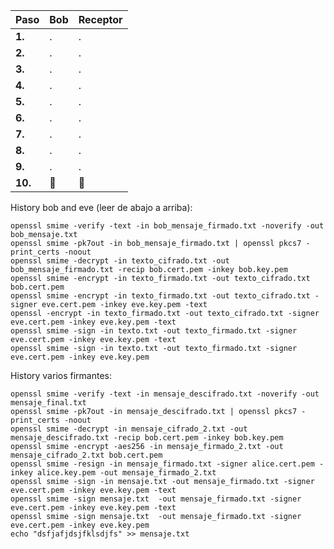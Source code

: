 | Paso    | **Bob** | **Receptor** |
|:--------|---------|--------------|
| **1.**  | .       | .            |
| **2.**  | .       | .            |
| **3.**  | .       | .            |
| **4.**  | .       | .            |
| **5.**  | .       | .            |
| **6.**  | .       | .            |
| **7.**  | .       | .            |
| **8.**  | .       | .            |
| **9.**  | .       | .            |
| **10.** | :tada:  | :tada:       |



History bob and eve (leer de abajo a arriba):
```
openssl smime -verify -text -in bob_mensaje_firmado.txt -noverify -out bob_mensaje.txt
openssl smime -pk7out -in bob_mensaje_firmado.txt | openssl pkcs7 -print_certs -noout
openssl smime -decrypt -in texto_cifrado.txt -out bob_mensaje_firmado.txt -recip bob.cert.pem -inkey bob.key.pem
openssl smime -encrypt -in texto_firmado.txt -out texto_cifrado.txt bob.cert.pem
openssl smime -encrypt -in texto_firmado.txt -out texto_cifrado.txt -signer eve.cert.pem -inkey eve.key.pem -text
openssl -encrypt -in texto_firmado.txt -out texto_cifrado.txt -signer eve.cert.pem -inkey eve.key.pem -text
openssl smime -sign -in texto.txt -out texto_firmado.txt -signer eve.cert.pem -inkey eve.key.pem -text
openssl smime -sign -in texto.txt -out texto_firmado.txt -signer eve.cert.pem -inkey eve.key.pem
```

History varios firmantes:
```
openssl smime -verify -text -in mensaje_descifrado.txt -noverify -out mensaje_final.txt
openssl smime -pk7out -in mensaje_descifrado.txt | openssl pkcs7 -print_certs -noout
openssl smime -decrypt -in mensaje_cifrado_2.txt -out mensaje_descifrado.txt -recip bob.cert.pem -inkey bob.key.pem
openssl smime -encrypt -aes256 -in mensaje_firmado_2.txt -out mensaje_cifrado_2.txt bob.cert.pem
openssl smime -resign -in mensaje_firmado.txt -signer alice.cert.pem -inkey alice.key.pem -out mensaje_firmado_2.txt
openssl smime -sign -in mensaje.txt -out mensaje_firmado.txt -signer eve.cert.pem -inkey eve.key.pem -text
openssl smime -sign mensaje.txt  -out mensaje_firmado.txt -signer eve.cert.pem -inkey eve.key.pem -text
openssl smime -sign mensaje.txt  -out mensaje_firmado.txt -signer eve.cert.pem -inkey eve.key.pem
echo "dsfjafjdsjfklsdjfs" >> mensaje.txt
```